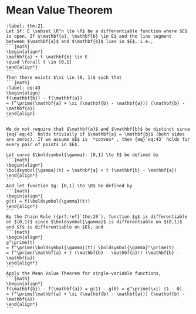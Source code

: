 # Mean Value Theorem
````{prf:theorem} Mean Value Theorem in Several Variables
:label: thm:21
Let $f: E \subset \R^n \to \R$ be a differentiable function where $E$ is open. If $\mathbf{a}, \mathbf{b} \in E$ and the line segment between $\mathbf{a}$ and $\mathbf{b}$ lies in $E$, i.e., 
```{math}
\begin{align*}
\mathbf{a} + t \mathbf{b} \in E 
\quad \forall t \in [0,1]
\end{align*}
```
Then there exists $\xi \in (0, 1)$ such that 
```{math}
:label: eq:43
\begin{align}
f(\mathbf{b}) - f(\mathbf{a})
= f^\prime(\mathbf{a} + \xi (\mathbf{b} - \mathbf{a})) (\mathbf{b} - \mathbf{a})
\end{align}
```
````
````{prf:remark}
We do not require that $\mathbf{a}$ and $\mathbf{b}$ be distinct since {eq}`eq:43` holds trivially if $\mathbf{a} = \mathbf{b}$ (both sides are zeros). If we assume $E$ is  *convex* , then {eq}`eq:43` holds for every pair of points in $E$.
````
````{prf:proof}
Let curve $\boldsymbol{\gamma}: [0,1] \to E$ be defined by 
```{math}
\begin{align*}
\boldsymbol{\gamma}(t) = \mathbf{a} + t (\mathbf{b} - \mathbf{a})
\end{align*}
```
And let function $g: [0,1] \to \R$ be defined by 
```{math}
\begin{align*}
g(t) = f(\boldsymbol{\gamma}(t))
\end{align*}
```
By the Chain Rule ({prf:ref}`thm:20`), function $g$ is differentiable on $(0,1)$ since $\boldsymbol{\gamma}$ is differentiable on $(0,1)$ and $f$ is differentiable on $E$, and 
```{math}
\begin{align*}
g^\prime(t) 
= f^\prime(\boldsymbol{\gamma}(t)) \boldsymbol{\gamma}^\prime(t)
= f^\prime(\mathbf{a} + t (\mathbf{b} - \mathbf{a})) (\mathbf{b} - \mathbf{a})
\end{align*}
```
Apply the Mean Value Theorem for single-variable functions, 
```{math}
\begin{align*}
f(\mathbf{b}) - f(\mathbf{a}) = g(1) - g(0) = g^\prime(\xi) (1 - 0)
= f^\prime(\mathbf{a} + \xi (\mathbf{b} - \mathbf{a})) (\mathbf{b} - \mathbf{a})
\end{align*}
```
````

